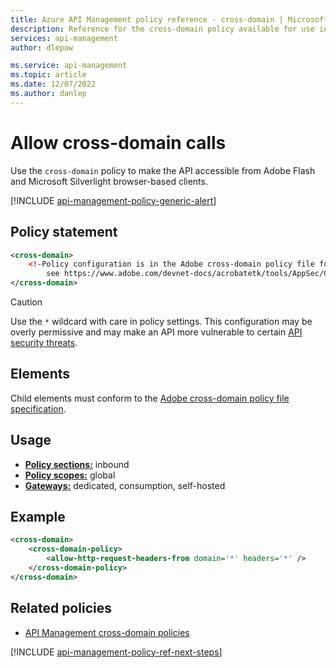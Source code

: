 ```yaml
---
title: Azure API Management policy reference - cross-domain | Microsoft Docs
description: Reference for the cross-domain policy available for use in Azure API Management. Provides policy usage, settings, and examples.
services: api-management
author: dlepow

ms.service: api-management
ms.topic: article
ms.date: 12/07/2022
ms.author: danlep
---
```


# Allow cross-domain calls

Use the `cross-domain` policy to make the API accessible from Adobe Flash and Microsoft Silverlight browser-based clients.

[!INCLUDE [api-management-policy-generic-alert](../../includes/api-management-policy-generic-alert.md)]


## Policy statement

```xml
<cross-domain>
    <!-Policy configuration is in the Adobe cross-domain policy file format,
        see https://www.adobe.com/devnet-docs/acrobatetk/tools/AppSec/CrossDomain_PolicyFile_Specification.pdf-->
</cross-domain>
```

> [!CAUTION]
> Use the `*` wildcard with care in policy settings. This configuration may be overly permissive and may make an API more vulnerable to certain [API security threats](mitigate-owasp-api-threats.md#security-misconfiguration).

## Elements

Child elements must conform to the [Adobe cross-domain policy file specification](https://www.adobe.com/devnet-docs/acrobatetk/tools/AppSec/CrossDomain_PolicyFile_Specification.pdf).

## Usage

- [**Policy sections:**](./api-management-howto-policies.md#sections) inbound
- [**Policy scopes:**](./api-management-howto-policies.md#scopes) global
-  [**Gateways:**](api-management-gateways-overview.md) dedicated, consumption, self-hosted

## Example

```xml
<cross-domain>
    <cross-domain-policy>
        <allow-http-request-headers-from domain='*' headers='*' />
    </cross-domain-policy>
</cross-domain>
```

## Related policies

* [API Management cross-domain policies](api-management-cross-domain-policies.md)

[!INCLUDE [api-management-policy-ref-next-steps](../../includes/api-management-policy-ref-next-steps.md)]